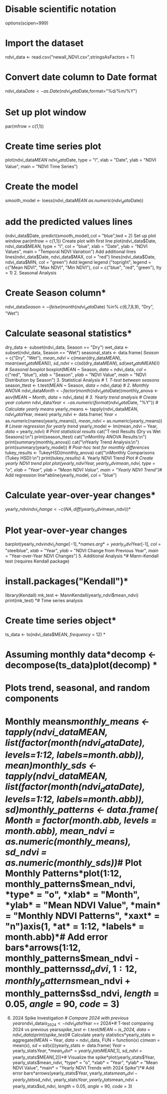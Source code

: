 # Disable scientific notation 
options(scipen=999) 
# Import the dataset 
ndvi_data <- read.csv("newall_NDVI.csv",stringsAsFactors = T)
 # Convert date column to Date format
 ndvi_data$Date <- as.Date(ndvi_data$Date,format="%d/%m/%Y") 
# Set up plot window 
par(mfrow = c(1,1)) 
# Create time series plot 
plot(ndvi_data$MEAN ~ ndvi_data$Date, type = "l", xlab = "Date", ylab = "NDVI Value", main = "NDVI Time Series") 
# Create the model 
smooth_model <- loess(ndvi_data$MEAN ~ as.numeric(ndvi_data$Date)) 
# add the predicted values lines
(ndvi_data$Date, predict(smooth_model),col = "blue",lwd = 2)
Set up plot window
par(mfrow = c(1,1))
Create plot with first line
plot(ndvi_data$Date, ndvi_data$MEAN, type = "l", col = "blue", xlab = "Date", ylab = "NDVI Values", main = "Temporal NDVI Variation")
Add additional lines
lines(ndvi_data$Date, ndvi_data$MAX, col = "red") 
lines(ndvi_data$Date, ndvi_data$MIN, col = "green")
Add legend
legend ("topright", legend = c("Mean NDVI", "Max NDVI", "Min NDVI"), col = c("blue", "red", "green"), lty = 1)
2. Seasonal Analysis
# Create Season column*
ndvi_data$Season <- ifelse(month(ndvi_data$Date) %in% c(6,7,8,9), "Dry", "Wet")
# Calculate seasonal statistics*
dry_data <- subset(ndvi_data, Season == "Dry")
wet_data <- subset(ndvi_data, Season == "Wet")
seasonal_stats <- data.frame( *Season* = c("Dry", "Wet"), *mean_ndvi* = c(mean(dry_data$MEAN), mean(wet_data$MEAN)), *sd_ndvi* = c(sd(dry_data$MEAN), sd(wet_data$MEAN)))
*# Seasonal boxplot*
boxplot(MEAN ~ Season, *data* = ndvi_data, *col* = c("red", "blue"), *xlab* = "Season", *ylab* = "NDVI Value", *main* = "NDVI Distribution by Season")
3. Statistical Analysis
*# 1. T-test between seasons*
season_ttest <- t.test(MEAN ~ Season, *data* = ndvi_data)
*# 2. Monthly ANOVA*
ndvi_data$Month <- factor(month(ndvi_data$Date))monthly_anova <- aov(MEAN ~ Month, *data* = ndvi_data)
*# 3. Yearly trend analysis*
*# Create year column*
ndvi_data$Year <- as.numeric(format(ndvi_data$Date, "%Y"))
*# Calculate yearly means*
yearly_means <- tapply(ndvi_data$MEAN, ndvi_data$Year, mean)
yearly_ndvi <- data.frame( *Year* = as.numeric(names(yearly_means)), *mean_ndvi* = as.numeric(yearly_means))
*# Linear regression for yearly trend*
yearly_model <- lm(mean_ndvi ~ Year, *data* = yearly_ndvi)
*# Print statistical results*
cat("T-test Results (Dry vs Wet Seasons):\\n")
print(season_ttest)
cat("\\nMonthly ANOVA Results:\\n")
print(summary(monthly_anova))
cat("\\nYearly Trend Analysis:\\n")
print(summary(yearly_model))
*# Post-hoc test for monthly differences*
tukey_results <- TukeyHSD(monthly_anova)
cat("\\nMonthly Comparisons (Tukey HSD):\\n")
print(tukey_results)
4. Yearly NDVI Trend Plot
*# Create yearly NDVI trend plot
plot(yearly_ndvi$Year, yearly_ndvi$mean_ndvi, *type* = "o", *xlab* = "Year", *ylab* = "Mean NDVI Value", *main* = "Yearly NDVI Trend")*# Add regression line*abline(yearly_model, *col* = "blue")
# Calculate year-over-year changes*
yearly_ndvi$ndvi_change <- c(NA, diff(yearly_ndvi$mean_ndvi))*
# Plot year-over-year changes
barplot(yearly_ndvi$ndvi_change[-1], *names.arg* = yearly_ndvi$Year[-1], *col* = "steelblue", *xlab* = "Year", *ylab* = "NDVI Change from Previous Year", *main* = "Year-over-Year NDVI Changes")
5. Additional Analysis
*# Mann-Kendall test (requires Kendall package)
# install.packages("Kendall")*
library(Kendall)
mk_test <- MannKendall(yearly_ndvi$mean_ndvi)
print(mk_test)
*# Time series analysis
# Create time series object*
ts_data <- ts(ndvi_data$MEAN, *frequency* = 12) *
# Assuming monthly data*decomp <- decompose(ts_data)plot(decomp) *
# Plots trend, seasonal, and random components
# Monthly means*monthly_means <- tapply(ndvi_data$MEAN, list(factor(month(ndvi_data$Date), *levels*=1:12, *labels*=month.abb)), mean)monthly_sds <- tapply(ndvi_data$MEAN, list(factor(month(ndvi_data$Date), *levels*=1:12, *labels*=month.abb)), sd)monthly_patterns <- data.frame( *Month* = factor(month.abb, *levels* = month.abb), *mean_ndvi* = as.numeric(monthly_means), *sd_ndvi* = as.numeric(monthly_sds))*# Plot Monthly Patterns*plot(1:12, monthly_patterns$mean_ndvi, *type* = "o", *xlab* = "Month", *ylab* = "Mean NDVI Value", *main* = "Monthly NDVI Patterns", *xaxt* = "n")axis(1, *at* = 1:12, *labels* = month.abb)*# Add error bars*arrows(1:12, monthly_patterns$mean_ndvi - monthly_patterns$sd_ndvi, 1:12, monthly_patterns$mean_ndvi + monthly_patterns$sd_ndvi, *length* = 0.05, *angle* = 90, *code* = 3)
6. 2024 Spike Investigation
*# Compare 2024 with previous years*ndvi_data$is_2024 <- ndvi_data$Year == 2024*# T-test comparing 2024 vs previous years*spike_test <- t.test(MEAN ~ is_2024, *data* = ndvi_data)print(spike_test)*# Calculate yearly statistics*yearly_stats <- aggregate(MEAN ~ Year, *data* = ndvi_data, FUN = function(x) c(*mean* = mean(x), *sd* = sd(x)))yearly_stats <- data.frame( *Year* = yearly_stats$Year, *mean_ndvi* = yearly_stats$MEAN[,1], *sd_ndvi* = yearly_stats$MEAN[,2])*# Visualize the spike*plot(yearly_stats$Year, yearly_stats$mean_ndvi, *type* = "o", *xlab* = "Year", *ylab* = "Mean NDVI Value", *main* = "Yearly NDVI Trends with 2024 Spike")*# Add error bars*arrows(yearly_stats$Year, yearly_stats$mean_ndvi - yearly_stats$sd_ndvi, yearly_stats$Year, yearly_stats$mean_ndvi + yearly_stats$sd_ndvi, *length* = 0.05, *angle* = 90, *code* = 3)
